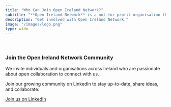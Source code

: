 ```yaml
---
title: "Who Can Join Open Ireland Network?"
subtitle: "**Open Ireland Network** is a not-for-profit organisation that supports the growing community of organisations and individuals across the island of Ireland who are passionate about all things open. If you're working with or curious about Open Source Software, Hardware, Data, Research, or Government—we’d love to connect with you."
description: "Get involved with Open Ireland Network."
image: "/images/logo.png"
type: wide
---
```

<section class="section" style="padding-top: 20px; padding-bottom: 20px;">
  <div class="container">
    <div class="row align-items-center">
    </div>
    <div class="col-md-6">
      <div class="bg-white p-4">
        <h3>Join the Open Ireland Network Community</h3>
        <p>We invite individuals and organisations across Ireland who are passionate about open collaboration to connect with us.</p>
        <p>Join our growing community on LinkedIn to stay up-to-date, share ideas, and collaborate:</p>
        <a class="btn btn-primary" href="https://www.linkedin.com/company/open-ireland-network" target="_blank">Join us on LinkedIn</a>
      </div>
    </div>
  </div>
</section>